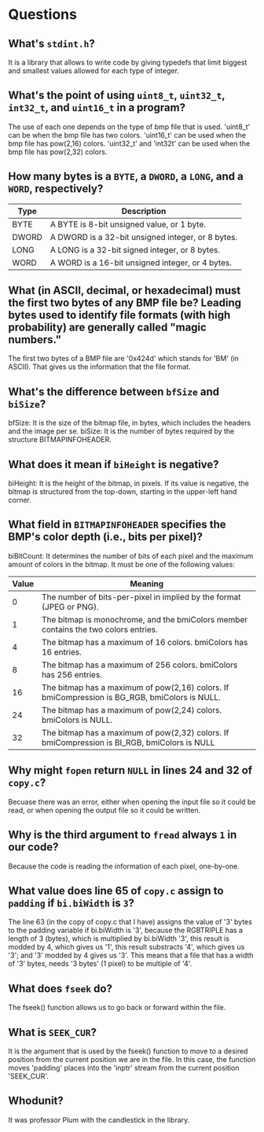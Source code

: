 # Questions

## What's `stdint.h`?

It is a library that allows to write code by giving typedefs that limit biggest and smallest values allowed for each type of integer.

## What's the point of using `uint8_t`, `uint32_t`, `int32_t`, and `uint16_t` in a program?

The use of each one depends on the type of bmp file that is used.
'uint8_t' can be when the bmp file has two colors.
'uint16_t' can be used when the bmp file has pow(2,16) colors.
'uint32_t' and 'int32t' can be used when the bmp file has pow(2,32) colors.


## How many bytes is a `BYTE`, a `DWORD`, a `LONG`, and a `WORD`, respectively?

Type  | Description
------|-------------
BYTE  | A BYTE is 8-bit unsigned value, or 1 byte.
DWORD | A DWORD is a 32-bit unsigned integer, or 8 bytes.
LONG  | A LONG is a 32-bit signed integer, or 8 bytes.
WORD  | A WORD is a 16-bit unsigned integer, or 4 bytes.

## What (in ASCII, decimal, or hexadecimal) must the first two bytes of any BMP file be? Leading bytes used to identify file formats (with high probability) are generally called "magic numbers."

The first two bytes of a BMP file are '0x424d' which stands for 'BM' (in ASCII). That gives us the information that the file format.

## What's the difference between `bfSize` and `biSize`?

bfSize: It is the size of the bitmap file, in bytes, which includes the headers and the image per se.
biSize: It is the number of bytes required by the structure BITMAPINFOHEADER.

## What does it mean if `biHeight` is negative?

biHeight: It is the height of the bitmap, in pixels.
If its value is negative, the bitmap is structured from the top-down, starting in the upper-left hand corner.

## What field in `BITMAPINFOHEADER` specifies the BMP's color depth (i.e., bits per pixel)?

biBitCount: It determines the number of bits of each pixel and the maximum amount of colors in the bitmap.
It must be one of the following values:

Value | Meaning
----- | -------
0     | The number of bits-per-pixel in implied by the format (JPEG or PNG).
1     | The bitmap is monochrome, and the bmiColors member contains the two colors entries.
4     | The bitmap has a maximum of 16 colors. bmiColors has 16 entries.
8     | The bitmap has a maximum of 256 colors. bmiColors has 256 entries.
16    | The bitmap has a maximum of pow(2,16) colors. If bmiCompression is BG_RGB, bmiColors is NULL.
24    | The bitmap has a maximum of pow(2,24) colors. bmiColors is NULL.
32    | The bitmap has a maximum of pow(2,32) colors. If bmiCompression is BI_RGB, bmiColors is NULL

## Why might `fopen` return `NULL` in lines 24 and 32 of `copy.c`?

Becuase there was an error, either when opening the input file so it could be read, or when opening the output file so it could be written.

## Why is the third argument to `fread` always `1` in our code?

Because the code is reading the information of each pixel, one-by-one.

## What value does line 65 of `copy.c` assign to `padding` if `bi.biWidth` is `3`?

The line 63 (in the copy of copy.c that I have) assigns the value of '3' bytes to the padding variable if bi.biWidth is '3', because the RGBTRIPLE has a length of 3 (bytes),
which is multiplied by bi.biWidth '3', this result is modded by 4, which gives us '1', this result substracts '4', which gives us '3'; and '3' modded by 4 gives us '3'.
This means that a file that has a width of '3' bytes, needs '3 bytes' (1 pixel) to be multiple of '4'.

## What does `fseek` do?

The fseek() function allows us to go back or forward within the file.

## What is `SEEK_CUR`?

It is the argument that is used by the fseek() function to move to a desired position from the current position we are in the file.
In this case, the function moves 'padding' places into the 'inptr' stream from the current position 'SEEK_CUR'.

## Whodunit?

It was professor Plum with the candlestick in the library.
